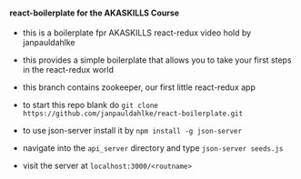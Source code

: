 #### react-boilerplate for the AKASKILLS Course
- this is a boilerplate fpr AKASKILLS react-redux video hold by janpauldahlke
- this provides a simple boilerplate that allows you to take your first steps in the react-redux world

- this branch contains zookeeper, our first little react-redux app

- to start this repo blank do ```git clone https://github.com/janpauldahlke/react-boilerplate.git```

- to use json-server install it by ```npm install -g json-server```
- navigate into the `api_server` directory and type ```json-server seeds.js```
- visit the server at `localhost:3000/<routname>`
